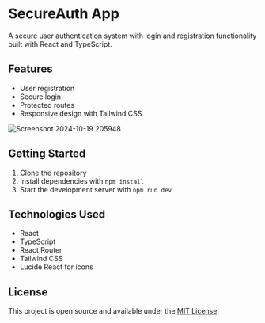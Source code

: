 # SecureAuth App

   A secure user authentication system with login and registration functionality built with React and TypeScript.

   ## Features

   - User registration
   - Secure login
   - Protected routes
   - Responsive design with Tailwind CSS

![Screenshot 2024-10-19 205948](https://github.com/user-attachments/assets/f8829c08-e160-47e6-ad3e-2cad9485638b)

   ## Getting Started

   1. Clone the repository
   2. Install dependencies with `npm install`
   3. Start the development server with `npm run dev`

   ## Technologies Used

   - React
   - TypeScript
   - React Router
   - Tailwind CSS
   - Lucide React for icons

   ## License

   This project is open source and available under the [MIT License](LICENSE).
